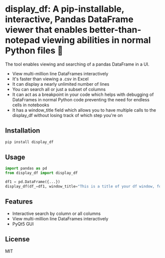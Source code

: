 # display_df: A pip-installable, interactive, Pandas DataFrame viewer that enables better-than-notepad viewing abilities in normal Python files 👀

The tool enables viewing and searching of a pandas DataFrame in a UI.
- View multi-million line DataFrames interactively
- It's faster than viewing a .csv in Excel
- It can display a nearly unlimited number of lines
- You can search all or just a subset of columns
- It can act as a breakpoint in your code which helps with debugging of DataFrames in normal Python code preventing the need for endless cells in notebooks
- It has a window_title field which allows you to have multiple calls to the display_df without losing track of which step you're on

## Installation

```bash
pip install display_df
```

## Usage

```python
import pandas as pd
from display_df import display_df

df1 = pd.DataFrame({...})
display_df(df_=df1, window_title="This is a title of your df window, for debugging purposes")
```

## Features
- Interactive search by column or all columns
- View multi-million line DataFrames interactively
- PyQt5 GUI

## License
MIT 
